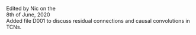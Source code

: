 Edited by Nic on the <br/>
8th of June, 2020 <br/>
Added file D001 to discuss residual connections and causal convolutions in TCNs. <br/>
